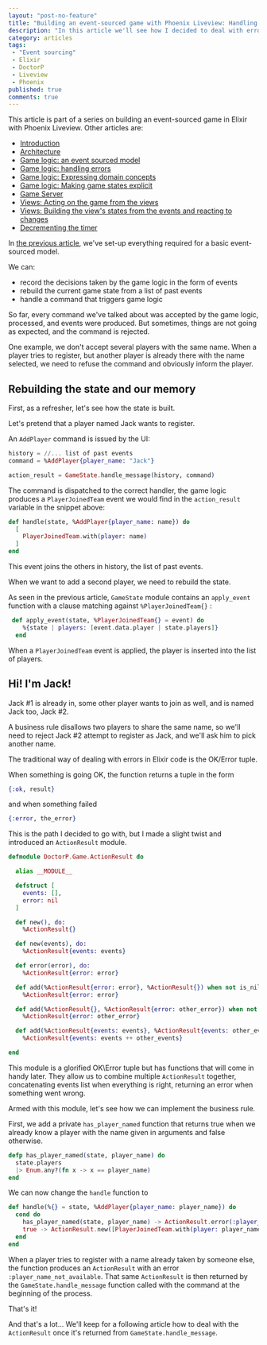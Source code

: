 ```yaml
---
layout: "post-no-feature"
title: "Building an event-sourced game with Phoenix Liveview: Handling errors"
description: "In this article we'll see how I decided to deal with errors in the event-sourced model for a game."
category: articles
tags:
 - "Event sourcing"
 - Elixir
 - DoctorP
 - Liveview
 - Phoenix
published: true
comments: true
---
```


<div class="series">
    <p>This article is part of a series on building an event-sourced game in Elixir with Phoenix Liveview. Other articles are:</p>
    <ul>
        <li><a href="/articles/phoenix-liveview-event-sourced-game-intro">Introduction</a></li>
        <li><a href="/articles/phoenix-liveview-event-sourced-game-architecture">Architecture</a></li>
        <li><a href="/articles/phoenix-liveview-event-sourced-game-event-sourced-model">Game logic: an event sourced model</a></li>
        <li><a href="/articles/phoenix-liveview-event-sourced-game-handling-errors">Game logic: handling errors</a></li>
        <li><a href="/articles/phoenix-liveview-event-sourced-game-expressing-domain-concepts-in-code">Game logic: Expressing domain concepts</a></li>
        <li><a href="/articles/phoenix-liveview-event-sourced-game-making-game-states-explicit">Game logic: Making game states explicit</a></li>
        <li><a href="/articles/phoenix-liveview-event-sourced-game-game-server">Game Server</a></li>
        <li><a href="/articles/phoenix-liveview-event-sourced-game-acting-on-the-game-from-the-views">Views: Acting on the game from the views</a></li>
        <li><a href="/articles/phoenix-liveview-event-sourced-game-building-views-states-and-reacting-to-changes">Views: Building the view's states from the events and reacting to changes</a></li>
        <li><a href="/articles/phoenix-liveview-event-sourced-game-building-decrementing-the-timer">Decrementing the timer</a></li>
    </ul>
</div>

In [the previous article](/articles/phoenix-liveview-event-sourced-game-event-sourced-model), we've set-up everything required for a basic event-sourced model.

We can:
* record the decisions taken by the game logic in the form of events
* rebuild the current game state from a list of past events
* handle a command that triggers game logic

So far, every command we've talked about was accepted by the game logic, processed, and events were produced. But sometimes, things are not going as expected, and the command is rejected.

One example, we don't accept several players with the same name. When a player tries to register, but another player is already there with the name selected, we need to refuse the command and obviously inform the player.

## Rebuilding the state and our memory
First, as a refresher, let's see how the state is built.

Let's pretend that a player named Jack wants to register.

An `AddPlayer` command is issued by the UI:

```elixir
history = //... list of past events
command = %AddPlayer{player_name: "Jack"}

action_result = GameState.handle_message(history, command)
```

The command is dispatched to the correct handler, the game logic produces a `PlayerJoinedTeam` event we would find in the `action_result` variable in the snippet above:

```elixir
def handle(state, %AddPlayer{player_name: name}) do
  [
    PlayerJoinedTeam.with(player: name)
  ]
end
```

This event joins the others in history, the list of past events.

When we want to add a second player, we need to rebuild the state.

As seen in the previous article, `GameState` module contains an `apply_event` function with a clause matching against `%PlayerJoinedTeam{}` :

```elixir
 def apply_event(state, %PlayerJoinedTeam{} = event) do
    %{state | players: [event.data.player | state.players]}
  end
```
When a `PlayerJoinedTeam` event is applied, the player is inserted into the list of players.

## Hi! I'm Jack!

Jack #1 is already in, some other player wants to join as well, and is named Jack too, Jack #2.

A business rule disallows two players to share the same name, so we'll need to reject Jack #2 attempt to register as Jack, and we'll ask him to pick another name.

The traditional way of dealing with errors in Elixir code is the OK/Error tuple.

When something is going OK, the function returns a tuple in the form 

```elixir
{:ok, result}
```

and when something failed

```elixir
{:error, the_error}
```

This is the path I decided to go with, but I made a slight twist and introduced an `ActionResult` module.

```elixir
defmodule DoctorP.Game.ActionResult do

  alias __MODULE__

  defstruct [
    events: [],
    error: nil
  ]

  def new(), do:
    %ActionResult{}

  def new(events), do:
    %ActionResult{events: events}

  def error(error), do:
    %ActionResult{error: error}

  def add(%ActionResult{error: error}, %ActionResult{}) when not is_nil(error), do:
    %ActionResult{error: error}

  def add(%ActionResult{}, %ActionResult{error: other_error}) when not is_nil(other_error), do:
    %ActionResult{error: other_error}

  def add(%ActionResult{events: events}, %ActionResult{events: other_events}), do:
    %ActionResult{events: events ++ other_events}

end
```

This module is a glorified OK\Error tuple but has functions that will come in handy later. They allow us to combine multiple `ActionResult` together, concatenating events list when everything is right, returning an error when something went wrong.

Armed with this module, let's see how we can implement the business rule.

First, we add a private `has_player_named` function that returns true when we already know a player with the name given in arguments and false otherwise.

```elixir
defp has_player_named(state, player_name) do
  state.players
  |> Enum.any?(fn x -> x == player_name)
end
```

We can now change the `handle` function to

```elixir
def handle(%{} = state, %AddPlayer{player_name: player_name}) do
  cond do
    has_player_named(state, player_name) -> ActionResult.error(:player_name_not_available)
    true -> ActionResult.new([PlayerJoinedTeam.with(player: player_name)])
  end
end
```

When a player tries to register with a name already taken by someone else, the function produces an `ActionResult` with an error `:player_name_not_available`. That same `ActionResult` is then returned by the `GameState.handle_message` function called with the command at the beginning of the process. 

That's it!

And that's a lot... We'll keep for a following article how to deal with the `ActionResult` once it's returned from `GameState.handle_message`.
